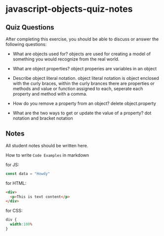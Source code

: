 # javascript-objects-quiz-notes

## Quiz Questions

After completing this exercise, you should be able to discuss or answer the following questions:

- What are objects used for?
objects are used for creating a model of something you would recognize from the real world.

- What are object properties?
object properies are variables in an object

- Describe object literal notation.
object literal notation is object enclosed with the curly braces, within the curly brances there are properties or methods and value or function assigned to each, seperate each property and method with a comma.

- How do you remove a property from an object?
delete object.property

- What are the two ways to get or update the value of a property?
dot notation and bracket notation
## Notes

All student notes should be written here.


How to write `Code Examples` in markdown

for JS:
```javascript
const data = "Howdy"
```

for HTML:
```html
<div>
  <p>This is text content</p>
</div>
```

for CSS:
```css
div {
  width:100%
}
```
